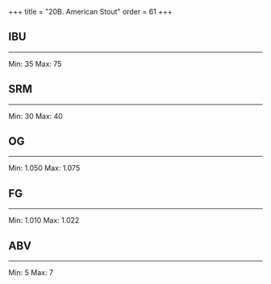 +++
title = "20B. American Stout"
order = 61
+++
## IBU
******
Min: 35
Max: 75
## SRM
******
Min: 30
Max: 40
## OG
******
Min: 1.050
Max: 1.075
## FG
******
Min: 1.010
Max: 1.022
## ABV
******
Min: 5
Max: 7
